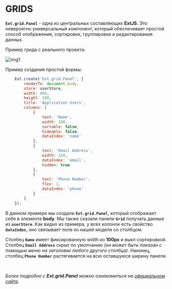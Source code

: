 # GRIDS

**`Ext.grid.Panel`** - одна из центральных составляющих **ExtJS**. Это невероятно универсальный компонент, который обеспечивает простой способ отображения, сортировки, группировки и редактирования данных.

Пример грида с реального проекта:

![img1](https://github.com/CrappyCodeMaker/ECCENTEX-KNOWLEGE/blob/main/Content/1%20Start%20work/1.1%20ExtJS/UI%20Components/Grids/IMG/1.png?raw=true)

Пример создания простой формы:
```JavaScript
    Ext.create('Ext.grid.Panel', {
        renderTo: document.body,
        store: userStore,
        width: 400,
        height: 200,
        title: 'Application Users',
        columns: [
            {
                text: 'Name',
                width: 100,
                sortable: false,
                hideable: false,
                dataIndex: 'name'
            },
            {
                text: 'Email Address',
                width: 150,
                dataIndex: 'email',
                hidden: true
            },
            {
                text: 'Phone Number',
                flex: 1,
                dataIndex: 'phone'
            }
        ]
    });
```
В данном примере мы создали **`Ext.grid.Panel`**, который отображает себя в элементе **body**. Мы также сказали панели **`Grid`** получать данные из **`userStore`**.
Как видно из примера, у всех колонок есть свойство **`dataIndex`**, оно связывает поле из нашей модели со столбцом.

Столбец **`Name`** имеет фиксированную width из **100px** и выкл сортировкой. Столбец **`Email Address`** скрыт по умолчанию _(он может быть показан с помощью меню на заголовке любого другого столбца)_. Наконец, столбец **`Phone Number`** растягивается на всю оставшуюся ширину панели.

<br/>

_Более подробно с **Ext.grid.Panel** можно ознакомиться на [официальном сайте](https://docs.sencha.com/extjs/5.1.1/guides/components/grids.html)._